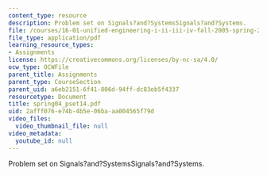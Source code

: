 ```yaml
---
content_type: resource
description: Problem set on Signals?and?SystemsSignals?and?Systems.
file: /courses/16-01-unified-engineering-i-ii-iii-iv-fall-2005-spring-2006/2afff076e74b4b5e06baaa004565f79d_spring04_pset14.pdf
file_type: application/pdf
learning_resource_types:
- Assignments
license: https://creativecommons.org/licenses/by-nc-sa/4.0/
ocw_type: OCWFile
parent_title: Assignments
parent_type: CourseSection
parent_uid: a6eb2151-6f41-806d-94ff-dc83eb5f4337
resourcetype: Document
title: spring04_pset14.pdf
uid: 2afff076-e74b-4b5e-06ba-aa004565f79d
video_files:
  video_thumbnail_file: null
video_metadata:
  youtube_id: null
---
```

Problem set on Signals?and?SystemsSignals?and?Systems.